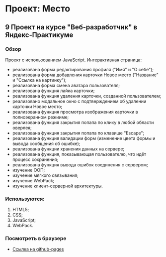 # Проект: Место

## 9 Проект на курсе "Веб-разработчик" в Яндекс-Практикуме

### Обзор

Проект с использованием JavaScript.
Интерактивная страница:

- реализована форма редактирования профиля ("Имя" и "О себе");
- реализована форма добавления карточки Новое место ("Название" и "Ссылка на картинку");
- реализована форма смена аватара пользователя;
- реализована функция лайка карточки;
- реализована функция удаления карточки, созданной пользователем;
- реализовано модальное окно с подтверждением об удалении карточки Новое место;
- реализована функция просмотра изображения карточки в полноэкранном режииме;
- реализована функция закрытия попапа по клику в любой области оверлея;
- реализована функция закрытия попапа по клавише "Escape";
- реализована функция валидации форм (изменение цвета формы и вывода сообщения об ошибке);
- реализована функции хранения данных на сервере;
- реализована функция, показывающая пользователю, что идёт процесс сохранения;
- реализована функция вывода ошибок соединения с сервером;
- изучение ООП;
- изучение мягкого связывания;
- изучение WebPack;
- изучение клиент-серверной архитектуры.

### Используются:

1. HTML5;
2. CSS;
3. JavaScript;
4. WebPack.

### Посмотреть в браузере

- [Ссылка на github-pages](https://pavelsmcom.github.io/mesto/)
